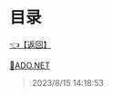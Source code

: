 # 目录  


[👈【返回】](/--目录--/dotnet/CSharp笔记/--目录--CSharp笔记)  


[📜ADO.NET](/dotnet/CSharp笔记/数据操作/ADO.NET)  







> 2023/8/15 14:18:53
